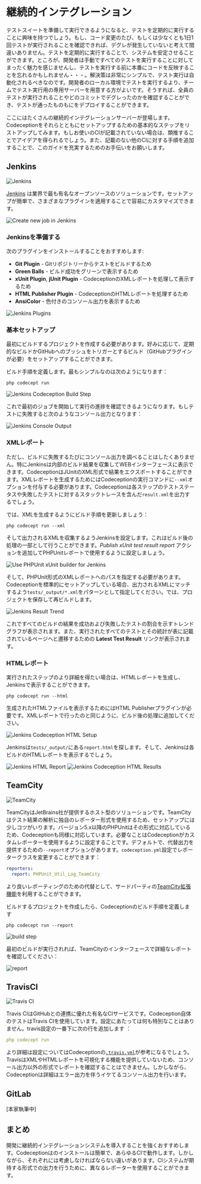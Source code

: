 # 継続的インテグレーション

テストスイートを準備して実行できるようになると、テストを定期的に実行することに興味を持つでしょう。もし、コード変更のたび、もしくは少なくとも1日1回テストが実行されることを確認できれば、デグレが発生していないと考えて間違いありません。テストを定期的に実行することで、システムを安定させることができます。ところが、開発者は手動ですべてのテストを実行することに対してまったく魅力を感じませんし、テストを実行する前に本番にコードを反映することを忘れるかもしれません・・・。解決策は非常にシンプルで、テスト実行は自動化されるべきなのです。開発者のローカル環境でテストを実行するより、チームでテスト実行用の専用サーバーを用意する方がよいです。そうすれば、全員のテストが実行されることやどのコミットでデグレったのかを確認することができ、テストが通ったものもにをデプロイすることができます。

ここにはたくさんの継続的インテグレーションサーバーが登場します。Codeceptionをそれらとともにセットアップするための基本的なステップをリストアップしてみます。もしお使いのCIが記載されていない場合は、類推することでアイデアを得られるでしょう。また、記載のない他のCIに対する手順を追加することで、このガイドを充実するためのお手伝いをお願いします。

## Jenkins

![Jenkins](http://codeception.com/images/jenkins/Jenk1.png)

[Jenkins](http://jenkins-ci.org/) は業界で最も有名なオープンソースのソリューションです。セットアップが簡単で、さまざまなプラグインを適用することで容易にカスタマイズできます。

![Create new job in Jenkins](http://codeception.com/images/jenkins/Jenk2.png)

### Jenkinsを準備する

次のプラグインをインストールすることをおすすめします:

* **Git Plugin** - Gitリポジトリーからテストをビルドするため
* **Green Balls** - ビルド成功をグリーンで表示するため
* **xUnit Plugin**, **jUnit Plugin** - CodeceptionのXMLレポートを処理して表示するため
* **HTML Publisher Plugin** - CodeceptionのHTMLレポートを処理するため
* **AnsiColor** - 色付きのコンソール出力を表示するため

![Jenkins Plugins](http://codeception.com/images/jenkins/Jenk3.png)

### 基本セットアップ

最初にビルドするプロジェクトを作成する必要があります。好みに応じて、定期的なビルドかGitHubへのプッシュをトリガーとするビルド（GitHubプラグインが必要）をセットアップすることができます。

ビルド手順を定義します。最もシンプルなのは次のようになります：

```
php codecept run
```

![Jenkins Codeception Build Step](http://codeception.com/images/jenkins/Jenk5.png)

これで最初のジョブを開始して実行の進捗を確認できるようになります。もしテストに失敗すると次のようなコンソール出力となります：

![Jenkins Console Output](http://codeception.com/images/jenkins/Jenk6.png)

### XMLレポート

ただし、ビルドに失敗するたびにコンソール出力を調べることはしたくありません。特にJenkinsは内部のビルド結果を収集してWEBインターフェースに表示できます。CodeceptionはJUnitのXML形式で結果をエクスポートすることができます。XMLレポートを生成するためにはCodeceptionの実行コマンドに`--xml`オプションを付与する必要があります。Codeceptionは各ステップのテストステータスや失敗したテストに対するスタックトレースを含んだ`result.xml`を出力するでしょう。

では、XMLを生成するようにビルド手順を更新しましょう：

```
php codecept run --xml
```

そして出力されるXMLを収集するようJenkinsを設定します。これはビルド後の処理の一部として行うことができます。*Publish xUnit test result report* アクションを追加してPHPUnitレポートで使用するように設定しましょう。

![Use PHPUnit xUnit builder for Jenkins](http://codeception.com/images/jenkins/Jenk7.png)

そして、PHPUnit形式のXMLレポートへのパスを指定する必要があります。Codeceptionを標準的にセットアップしている場合、出力されるXMLにマッチするよう`tests/_output/*.xml`をパターンとして指定してください。では、プロジェクトを保存して再ビルドします。

![Jenkins Result Trend](http://codeception.com/images/jenkins/Jenk8.png)

これですべてのビルドの結果を成功および失敗したテストの割合を示すトレンドグラフが表示されます。また、実行されたすべてのテストとその統計が表に記載されているページへと遷移するための **Latest Test Result** リンクが表示されます。


### HTMLレポート

実行されたステップのより詳細を得たい場合は、HTMLレポートを生成し、Jenkinsで表示することができます。

```
php codecept run --html
```

生成されたHTMLファイルを表示するためにはHTML Publisherプラグインが必要です。XMLレポートで行ったのと同じように、ビルド後の処理に追加してください。

![Jenkins Codeception HTML Setup](http://codeception.com/images/jenkins/Jenk9.png)

Jenkinsは`tests/_output/`にある`report.html`を探します。そして、Jenkinsは各ビルドのHTMLレポートを表示するでしょう。

![Jenkins HTML Report](http://codeception.com/images/jenkins/Jenki10.png)
![Jenkins Codeception HTML Results](http://codeception.com/images/jenkins/Jenki11.png)

## TeamCity

![TeamCity](https://codeception.com/images/teamcity.png)

TeamCityはJetBrains社が提供するホスト型のソリューションです。TeamCityはテスト結果の解析に独自のレポーター形式を使用するため、セットアップには少しコツがいります。バージョン5.x以降のPHPUnitはその形式に対応しているため、Codeceptionも同様に対応しています。必要なことはCodeceptionがカスタムレポーターを使用するように設定することです。デフォルトで、代替出力を提供するための`--report`オプションがあります。`codeception.yml`設定でレポータークラスを変更することができます：

```yaml
reporters:
  report: PHPUnit_Util_Log_TeamCity  
```

より良いレポーティングのための代替として、サードパーティの[TeamCity拡張機能](https://github.com/neronmoon/TeamcityCodeception)を利用することができます。

ビルドするプロジェクトを作成したら、Codeceptionのビルド手順を定義します

```
php codecept run --report
```

![build step](https://codeception.com/images/teamcity/build.png)

最初のビルドが実行されれば、TeamCityのインターフェースで詳細なレポートを確認してください：

![report](https://codeception.com/images/teamcity/report.png)

## TravisCI

![Travis CI](https://codeception.com/images/travis.png)

Travis CIはGitHubとの連携に優れた有名なCIサービスです。Codeception自体のテストはTravis CIを使用しています。設定にあたっては何も特別なことはありません。travis設定の一番下に次の行を追加します
：

```yaml
php codecept run
```

より詳細は設定についてはCodeceptionの[`.travis.yml`](https://github.com/Codeception/Codeception/blob/master/.travis.yml)が参考になるでしょう。
TravisはXMLやHTMLレポートを可視化する機能を提供していないため、コンソール出力以外の形式でレポートを確認することはできません。しかしながら、Codeceptionは詳細はエラー出力を伴うイケてるコンソール出力を行います。

## GitLab

[本家執筆中]

## まとめ

開発に継続的インテグレーションシステムを導入することを強くおすすめします。Codeceptionはのインストールは簡単で、あらゆるCIで動作します。しかしながら、それぞれには考慮しなければならない違いがあります。CIシステムが期待する形式での出力を行うために、異なるレポーターを使用することができます。
